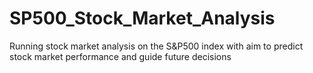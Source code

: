 # SP500_Stock_Market_Analysis
Running stock market analysis on the S&amp;P500 index with aim to predict stock market performance and guide future decisions
